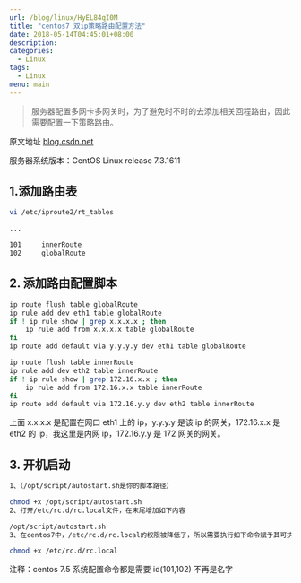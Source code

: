 ```yaml
---
url: /blog/linux/HyEL84qI0M
title: "centos7 双ip策略路由配置方法"
date: 2018-05-14T04:45:01+08:00
description:
categories:
  - Linux
tags:
  - Linux
menu: main
---
```


> 服务器配置多网卡多网关时，为了避免时不时的去添加相关回程路由，因此需要配置一下策略路由。

原文地址 [blog.csdn.net](https://blog.csdn.net/pyxllq/article/details/105817064)

服务器系统版本：CentOS Linux release 7.3.1611

## 1.添加路由表

```bash
vi /etc/iproute2/rt_tables

...

101     innerRoute
102     globalRoute

```

## 2. 添加路由配置脚本

```bash
ip route flush table globalRoute
ip rule add dev eth1 table globalRoute
if ! ip rule show | grep x.x.x.x ; then
    ip rule add from x.x.x.x table globalRoute
fi
ip route add default via y.y.y.y dev eth1 table globalRoute

ip route flush table innerRoute
ip rule add dev eth2 table innerRoute
if ! ip rule show | grep 172.16.x.x ; then
    ip rule add from 172.16.x.x table innerRoute
fi
ip route add default via 172.16.y.y dev eth2 table innerRoute

```

上面 x.x.x.x 是配置在网口 eth1 上的 ip，y.y.y.y 是该 ip 的网关，172.16.x.x 是 eth2 的 ip，我这里是内网 ip，172.16.y.y 是 172 网关的网关。

## 3. 开机启动

```bash
1、（/opt/script/autostart.sh是你的脚本路径）

chmod +x /opt/script/autostart.sh
2、打开/etc/rc.d/rc.local文件，在末尾增加如下内容

/opt/script/autostart.sh
3、在centos7中，/etc/rc.d/rc.local的权限被降低了，所以需要执行如下命令赋予其可执行权限

chmod +x /etc/rc.d/rc.local

```

注释：centos 7.5 系统配置命令都是需要 id(101,102) 不再是名字